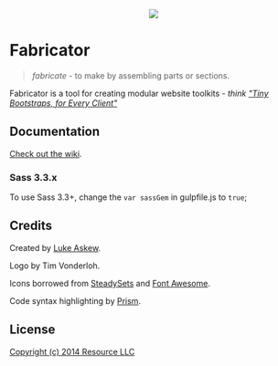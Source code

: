 <p align="center">
  <img src="http://resource.github.io/fabricator/toolkit/toolkit/img/mask.svg" />
</p>

# Fabricator

> _fabricate_ - to make by assembling parts or sections.

Fabricator is a tool for creating modular website toolkits - _think ["Tiny Bootstraps, for Every Client"](http://daverupert.com/2013/04/responsive-deliverables/#tiny-bootstraps-for-every-client)_

## Documentation

[Check out the wiki](https://github.com/resource/fabricator/wiki).

### Sass 3.3.x
To use Sass 3.3+, change the `var sassGem` in gulpfile.js to `true`;

## Credits

Created by [Luke Askew](http://lukeaskew.com).

Logo by Tim Vonderloh.

Icons borrowed from [SteadySets](http://dribbble.com/shots/929153-Steady-set-of-icons?list=show) and [Font Awesome](http://fortawesome.github.io/Font-Awesome/).

Code syntax highlighting by [Prism](http://prismjs.com/).

## License

[Copyright (c) 2014 Resource LLC](https://github.com/resource/fabricator/blob/master/LICENSE.md)
